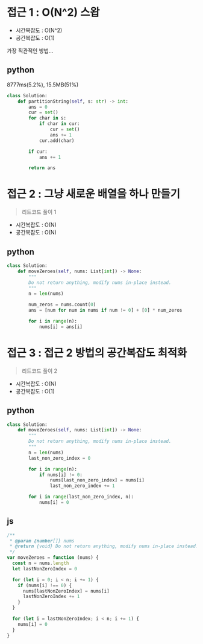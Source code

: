 # 접근 1 : O(N^2) 스왑

- 시간복잡도 : O(N^2)
- 공간복잡도 : O(1)

가장 직관적인 방법...

## python

8777ms(5.2%), 15.5MB(51%)

```python
class Solution:
    def partitionString(self, s: str) -> int:
        ans = 0
        cur = set()
        for char in s:
            if char in cur:
                cur = set()
                ans += 1
            cur.add(char)

        if cur:
            ans += 1

        return ans
```

# 접근 2 : 그냥 새로운 배열을 하나 만들기

> 리트코드 풀이 1

- 시간복잡도 : O(N)
- 공간복잡도 : O(N)

## python

```python
class Solution:
    def moveZeroes(self, nums: List[int]) -> None:
        """
        Do not return anything, modify nums in-place instead.
        """
        n = len(nums)

        num_zeros = nums.count(0)
        ans = [num for num in nums if num != 0] + [0] * num_zeros

        for i in range(n):
            nums[i] = ans[i]
```

# 접근 3 : 접근 2 방법의 공간복잡도 최적화

> 리트코드 풀이 2

- 시간복잡도 : O(N)
- 공간복잡도 : O(1)

## python

```python
class Solution:
    def moveZeroes(self, nums: List[int]) -> None:
        """
        Do not return anything, modify nums in-place instead.
        """
        n = len(nums)
        last_non_zero_index = 0

        for i in range(n):
            if nums[i] != 0:
                nums[last_non_zero_index] = nums[i]
                last_non_zero_index += 1

        for i in range(last_non_zero_index, n):
            nums[i] = 0
```

## js

```js
/**
 * @param {number[]} nums
 * @return {void} Do not return anything, modify nums in-place instead.
 */
var moveZeroes = function (nums) {
  const n = nums.length
  let lastNonZeroIndex = 0

  for (let i = 0; i < n; i += 1) {
    if (nums[i] !== 0) {
      nums[lastNonZeroIndex] = nums[i]
      lastNonZeroIndex += 1
    }
  }

  for (let i = lastNonZeroIndex; i < n; i += 1) {
    nums[i] = 0
  }
}
```
